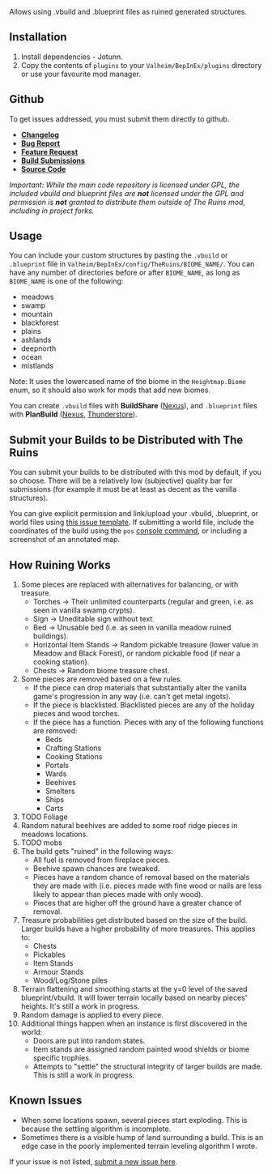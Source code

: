 ﻿Allows using .vbuild and .blueprint files as ruined generated structures.

## Installation
1. Install dependencies - Jotunn.
2. Copy the contents of `plugins` to your `Valheim/BepInEx/plugins` directory or use your favourite mod manager.


## Github
To get issues addressed, you must submit them directly to github.

- **[Changelog](https://github.com/heinermann/Valheim_mods/blob/main/TheRuins/CHANGELOG.md)**
- **[Bug Report](https://github.com/heinermann/Valheim_mods/issues/new?assignees=&labels=bug%2C+TheRuins&template=-theruins--bug-report.md&title=)**
- **[Feature Request](https://github.com/heinermann/Valheim_mods/issues/new?assignees=&labels=enhancement%2C+TheRuins&template=-theruins--feature-request.md&title=)**
- **[Build Submissions](https://github.com/heinermann/Valheim_mods/issues/new?assignees=heinermann&labels=build+permission%2C+TheRuins&template=-theruins--build-submission.md&title=)**
- **[Source Code](https://github.com/heinermann/Valheim_mods/tree/main/TheRuins)**

*Important: While the main code repository is licensed under GPL, the included vbuild and blueprint files are **not** licensed under the GPL and permission is **not** granted to distribute them outside of The Ruins mod, including in project forks.*


## Usage
You can include your custom structures by pasting the `.vbuild` or `.blueprint` file in `Valheim/BepInEx/config/TheRuins/BIOME_NAME/`. You can have any number of directories before or after `BIOME_NAME`, as long as `BIOME_NAME` is one of the following:

- meadows
- swamp
- mountain
- blackforest
- plains
- ashlands
- deepnorth
- ocean
- mistlands

Note: It uses the lowercased name of the biome in the `Heightmap.Biome` enum, so it should also work for mods that add new biomes.

You can create `.vbuild` files with **BuildShare** ([Nexus](https://www.nexusmods.com/valheim/mods/5)), and `.blueprint` files with **PlanBuild** ([Nexus](https://www.nexusmods.com/valheim/mods/1125), [Thunderstore](https://valheim.thunderstore.io/package/MathiasDecrock/PlanBuild/)).


## Submit your Builds to be Distributed with The Ruins
You can submit your builds to be distributed with this mod by default, if you so choose. There will be a relatively low (subjective) quality bar for submissions (for example it must be at least as decent as the vanilla structures).

You can give explicit permission and link/upload your .vbuild, .blueprint, or world files using [this issue template](https://github.com/heinermann/Valheim_mods/issues/new?assignees=heinermann&labels=build+permission%2C+TheRuins&template=-theruins--build-submission.md&title=). If submitting a world file, include the coordinates of the build using the `pos` [console command](https://valheim.fandom.com/wiki/Console_Commands), or including a screenshot of an annotated map.


## How Ruining Works
1. Some pieces are replaced with alternatives for balancing, or with treasure.
    - Torches -> Their unlimited counterparts (regular and green, i.e. as seen in vanilla swamp crypts).
    - Sign -> Uneditable sign without text.
    - Bed -> Unusable bed (i.e. as seen in vanilla meadow ruined buildings).
    - Horizontal Item Stands -> Random pickable treasure (lower value in Meadow and Black Forest), or random pickable food (if near a cooking station).
    - Chests -> Random biome treasure chest.
2. Some pieces are removed based on a few rules.
    - If the piece can drop materials that substantially alter the vanilla game's progression in any way (i.e. can't get metal ingots).
    - If the piece is blacklisted. Blacklisted pieces are any of the holiday pieces and wood torches.
    - If the piece has a function. Pieces with any of the following functions are removed:
        - Beds
        - Crafting Stations
        - Cooking Stations
        - Portals
        - Wards
        - Beehives
        - Smelters
        - Ships
        - Carts
3. TODO Foliage
4. Random natural beehives are added to some roof ridge pieces in meadows locations.
5. TODO mobs
6. The build gets "ruined" in the following ways:
    - All fuel is removed from fireplace pieces.
    - Beehive spawn chances are tweaked.
    - Pieces have a random chance of removal based on the materials they are made with (i.e. pieces made with fine wood or nails are less likely to appear than pieces made with only wood).
    - Pieces that are higher off the ground have a greater chance of removal.
7. Treasure probabilities get distributed based on the size of the build. Larger builds have a higher probability of more treasures. This applies to:
    - Chests
    - Pickables
    - Item Stands
    - Armour Stands
    - Wood/Log/Stone piles
8. Terrain flattening and smoothing starts at the y=0 level of the saved blueprint/vbuild. It will lower terrain locally based on nearby pieces' heights. It's still a work in progress.
9. Random damage is applied to every piece.
10. Additional things happen when an instance is first discovered in the world:
    - Doors are put into random states.
    - Item stands are assigned random painted wood shields or biome specific trophies.
    - Attempts to "settle" the structural integrity of larger builds are made. This is still a work in progress.


## Known Issues
- When some locations spawn, several pieces start exploding. This is because the settling algorithm is incomplete.
- Sometimes there is a visible hump of land surrounding a build. This is an edge case in the poorly implemented terrain leveling algorithm I wrote.

If your issue is not listed, [submit a new issue here](https://github.com/heinermann/Valheim_mods/issues/new?assignees=&labels=bug%2C+TheRuins&template=-theruins--bug-report.md&title=).
